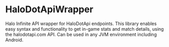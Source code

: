 # HaloDotApiWrapper
Halo Infinite API wrapper for HaloDotApi endpoints. This library enables easy syntax and functionality to get in-game stats and match details, using the halodotapi.com API. Can be used in any JVM environment including Android.
